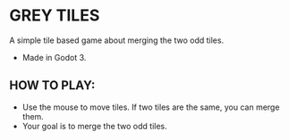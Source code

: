 # GREY TILES
A simple tile based game about merging the two odd tiles.
- Made in Godot 3. 

## HOW TO PLAY:
- Use the mouse to move tiles. If two tiles are the same, you can merge them.
- Your goal is to merge the two odd tiles.
